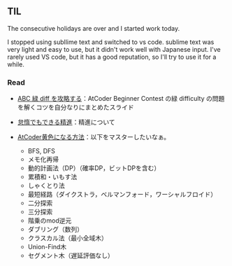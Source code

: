 ## TIL

The consecutive holidays are over and I started work today.

I stopped using subllime text and switched to vs code. sublime text was very light and easy to use, but it didn't work well with Japanese input. I've rarely used VS code, but it has a good reputation, so I'll try to use it for a while.

### Read

* [ABC 緑 diff を攻略する](https://speakerdeck.com/furuya1223/the-view-of-green-difficulty-problems?slide=26)：AtCoder Beginner Contest の緑 difficulty の問題を解くコツを自分なりにまとめたスライド

* [怠惰でもできる精進](https://www.creativ.xyz/dont-say-lazy/)：精進について

* [AtCoder黄色になる方法](https://www.creativ.xyz/atcoder-yellow-596/)：以下をマスターしたいなぁ。

	* BFS, DFS
	* メモ化再帰
	* 動的計画法（DP）（確率DP，ビットDPを含む）
	* 累積和・いもす法
	* しゃくとり法
	* 最短経路（ダイクストラ，ベルマンフォード，ワーシャルフロイド）
	* 二分探索
	* 三分探索
	* 階乗のmod逆元
	* ダブリング（数列）
	* クラスカル法（最小全域木）
	* Union-Find木
	* セグメント木（遅延評価なし）

